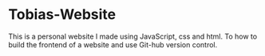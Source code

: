 # Tobias-Website

This is a personal website I made using JavaScript, css and html.
To how to build the frontend of a website and use Git-hub version control.